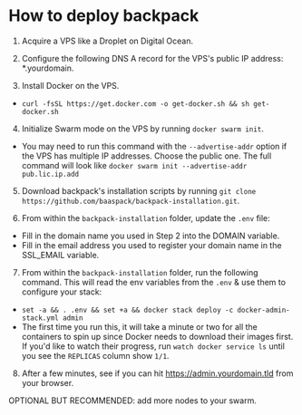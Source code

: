 # How to deploy backpack

1. Acquire a VPS like a Droplet on Digital Ocean.

2. Configure the following DNS A record for the VPS's public IP address: *.yourdomain.

3. Install Docker on the VPS.
  - `curl -fsSL https://get.docker.com -o get-docker.sh && sh get-docker.sh`

4. Initialize Swarm mode on the VPS by running `docker swarm init`.
  - You may need to run this command with the `--advertise-addr` option if the VPS has multiple IP addresses. Choose the public one. The full command will look like `docker swarm init --advertise-addr pub.lic.ip.add`

5. Download backpack's installation scripts by running `git clone https://github.com/baaspack/backpack-installation.git`.

6. From within the `backpack-installation` folder, update the `.env` file:
  - Fill in the domain name you used in Step 2 into the DOMAIN variable.
  - Fill in the email address you used to register your domain name in the SSL_EMAIL variable.

7. From within the `backpack-installation` folder, run the following command. This will read the env variables from the `.env` & use them to configure your stack:
  - `set -a && . .env && set +a && docker stack deploy -c docker-admin-stack.yml admin`
  - The first time you run this, it will take a minute or two for all the containers to spin up since Docker needs to download their images first. If you'd like to watch their progress, run `watch docker service ls` until you see the `REPLICAS` column show `1/1`.

8. After a few minutes, see if you can hit https://admin.yourdomain.tld from your browser.

OPTIONAL BUT RECOMMENDED: add more nodes to your swarm.

